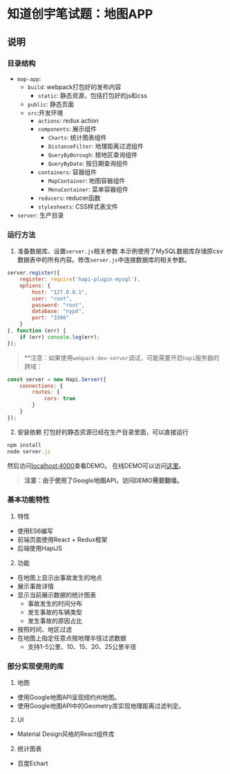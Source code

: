 # 知道创宇笔试题：地图APP
## 说明
### 目录结构
* `map-app`:
  * `build`: webpack打包好的发布内容
    * `static`: 静态资源，包括打包好的js和css
  * `public`: 静态页面
  * `src`:开发环境
    * `actions`: redux action
    * `components`: 展示组件
        * `Charts`: 统计图表组件
        * `DistanceFilter`: 地理距离过滤组件
        * `QueryByBorough`: 按地区查询组件
        * `QueryByDate`: 按日期查询组件
    * `containers`: 容器组件
        * `MapContainer`: 地图容器组件
        * `MenuContainer`: 菜单容器组件
    * `reducers`: reducer函数
    * `stylesheets`: CSS样式表文件
* `server`: 生产目录

### 运行方法
1. 准备数据库、设置`server.js`相关参数
本示例使用了MySQL数据库存储原csv数据表中的所有内容。修改`server.js`中连接数据库的相关参数。
```js
server.register({
    register: require('hapi-plugin-mysql'),
    options: {
        host: "127.0.0.1",
        user: "root",
        password: "root",
        database: "nypd",
        port: "3306"
    }
}, function (err) {
    if (err) console.log(err);
});
```
>**注意：如果使用`webpack-dev-server`调试，可能需要开启`hapi`服务器的跨域：
```js
const server = new Hapi.Server({
    connections: {
        routes: {
            cors: true
        }
    }
});
```
2. 安装依赖
打包好的静态资源已经在生产目录里面，可以直接运行
```js
npm install
node server.js
```
然后访问[localhost:4000](http://localhost:4000)查看DEMO。
在线DEMO可以访问[这里](http://123.206.110.199:4000)。
>**注意：由于使用了Google地图API，访问DEMO需要翻墙。**

### 基本功能特性
1. 特性
* 使用ES6编写
* 前端页面使用React + Redux框架
* 后端使用HapiJS
2. 功能
* 在地图上显示出事故发生的地点
* 展示事故详情
* 显示当前展示数据的统计图表
  * 事故发生的时间分布
  * 发生事故的车辆类型
  * 发生事故的原因占比
* 按照时间、地区过滤
* 在地图上指定任意点按地理半径过滤数据
  * 支持1-5公里、10、15、20、25公里半径

### 部分实现使用的库
1. 地图
* 使用Google地图API呈现纽约州地图。  
* 使用Google地图API中的Geometry库实现地理距离过滤判定。
2. UI
* Material Design风格的React组件库
2. 统计图表
* 百度Echart